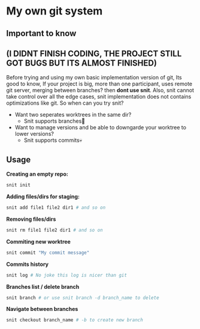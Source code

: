 # My own git system

## Important to know
## (I DIDNT FINISH CODING, THE PROJECT STILL GOT BUGS BUT ITS ALMOST FINISHED)
Before trying and using my own basic implementation version of git,
Its good to know, If your project is big, more than one participant, uses remote git server, merging between branches?
then **dont use snit**.
Also, snit cannot take control over all the edge cases, snit implementation does not contains optimizations like git.
So when can you try snit?

+ Want two seperates worktrees in the same dir?
  + Snit supports branches🫠
+ Want to manage versions and be able to downgarde your worktree to lower versions?
  + Snit supports commits💀

## Usage

**Creating an empty repo:**
```bash
snit init
```
**Adding files/dirs for staging:**
```bash
snit add file1 file2 dir1 # and so on
```

**Removing files/dirs**
```bash
snit rm file1 file2 dir1 # and so on
```

**Commiting new worktree**
```bash
snit commit "My commit message"
```

**Commits history**
```bash
snit log # No joke this log is nicer than git
```

**Branches list / delete branch**
```bash
snit branch # or use snit branch -d branch_name to delete
```

**Navigate between branches**
```bash
snit checkout branch_name # -b to create new branch
```


